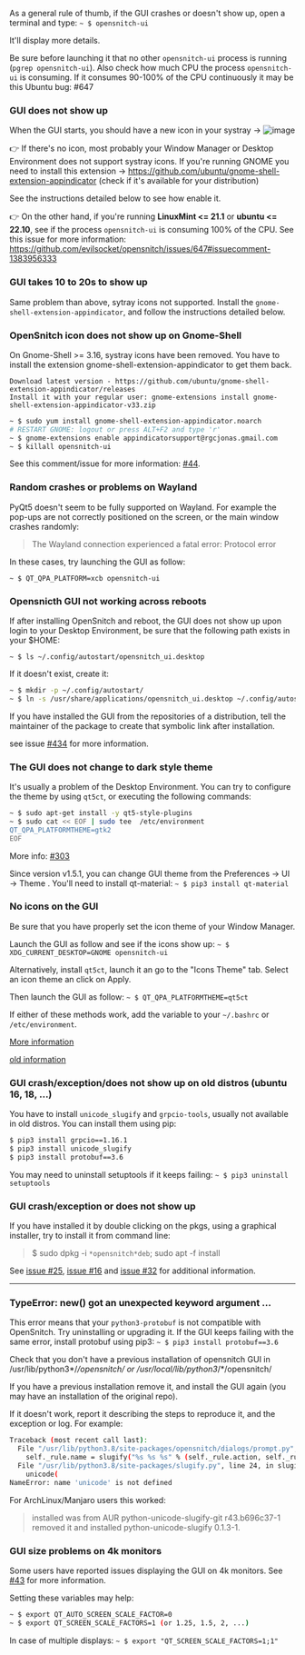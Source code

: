 As a general rule of thumb, if the GUI crashes or doesn't show up, open a terminal and type: `~ $ opensnitch-ui`

It'll display more details.

Be sure before launching it that no other `opensnitch-ui` process is running (`pgrep opensnitch-ui`).
Also check how much CPU the process `opensnitch-ui` is consuming. If it consumes 90-100% of the CPU continuously it may be this Ubuntu bug: #647


### GUI does not show up

When the GUI starts, you should have a new icon in your systray -> ![image](https://github.com/evilsocket/opensnitch/assets/2742953/406fa487-be93-425d-abab-82770e2409dc)

👉 If there's no icon, most probably your Window Manager or Desktop Environment does not support systray icons.
If you're running GNOME you need to install this extension -> https://github.com/ubuntu/gnome-shell-extension-appindicator
(check if it's available for your distribution)

See the instructions detailed below to see how enable it.

👉 On the other hand, if you're running **LinuxMint <= 21.1** or **ubuntu <= 22.10**, see if the process `opensnitch-ui` is consuming 100% of the CPU.
See this issue for more information: https://github.com/evilsocket/opensnitch/issues/647#issuecomment-1383956333

### GUI takes 10 to 20s to show up

Same problem than above, sytray icons not supported. Install the `gnome-shell-extension-appindicator`, and follow the instructions detailed below.

### OpenSnitch icon does not show up on Gnome-Shell

On Gnome-Shell >= 3.16, systray icons have been removed. You have to install the extension gnome-shell-extension-appindicator to get them back.

    Download latest version - https://github.com/ubuntu/gnome-shell-extension-appindicator/releases
    Install it with your regular user: gnome-extensions install gnome-shell-extension-appindicator-v33.zip

```bash
~ $ sudo yum install gnome-shell-extension-appindicator.noarch
# RESTART GNOME: logout or press ALT+F2 and type 'r'
~ $ gnome-extensions enable appindicatorsupport@rgcjonas.gmail.com
~ $ killall opensnitch-ui
```

See this comment/issue for more information: [#44](https://github.com/evilsocket/opensnitch/issues/44).


### Random crashes or problems on Wayland

PyQt5 doesn't seem to be fully supported on Wayland. For example the pop-ups are not correctly positioned on the screen, or the main window crashes randomly:

> The Wayland connection experienced a fatal error: Protocol error

In these cases, try launching the GUI as follow:

`~ $ QT_QPA_PLATFORM=xcb opensnitch-ui`


### Opensnicth GUI not working across reboots

If after installing OpenSnitch and reboot, the GUI does not show up upon login to your Desktop Environment, be sure that the following path exists in your $HOME:

`~ $ ls ~/.config/autostart/opensnitch_ui.desktop`

If it doesn't exist, create it:

```bash
~ $ mkdir -p ~/.config/autostart/
~ $ ln -s /usr/share/applications/opensnitch_ui.desktop ~/.config/autostart/
```

If you have installed the GUI from the repositories of a distribution, tell the maintainer of the package to create that symbolic link after installation.

see issue [#434](https://github.com/evilsocket/opensnitch/issues/434#issuecomment-859968103) for more information.


### The GUI does not change to dark style theme

It's usually a problem of the Desktop Environment. You can try to configure the theme by using `qt5ct`, or executing the following commands:

```bash
~ $ sudo apt-get install -y qt5-style-plugins
~ $ sudo cat << EOF | sudo tee  /etc/environment
QT_QPA_PLATFORMTHEME=gtk2
EOF
```

More info: [#303](https://github.com/evilsocket/opensnitch/issues/303)

Since version v1.5.1, you can change GUI theme from the Preferences -> UI -> Theme . You'll need to install qt-material: `~ $ pip3 install qt-material`


### No icons on the GUI

Be sure that you have properly set the icon theme of your Window Manager.

Launch the GUI as follow and see if the icons show up: `~ $ XDG_CURRENT_DESKTOP=GNOME opensnitch-ui`

Alternatively, install `qt5ct`, launch it an go to the "Icons Theme" tab. Select an icon theme an click on Apply.

Then launch the GUI as follow: `~ $ QT_QPA_PLATFORMTHEME=qt5ct`

If either of these methods work, add the variable to your `~/.bashrc` or `/etc/environment`.

[More information](https://github.com/evilsocket/opensnitch/discussions/998#discussioncomment-6556549)

[old information](https://github.com/gustavo-iniguez-goya/opensnitch/issues/53#issuecomment-671419790)


### GUI crash/exception/does not show up on old distros (ubuntu 16, 18, ...)

You have to install `unicode_slugify` and `grpcio-tools`, usually not available in old distros. You can install them using pip:

```bash
$ pip3 install grpcio==1.16.1
$ pip3 install unicode_slugify
$ pip3 install protobuf==3.6
```

You may need to uninstall setuptools if it keeps failing: `~ $ pip3 uninstall setuptools`


### GUI crash/exception or does not show up

If you have installed it by double clicking on the pkgs, using a graphical installer, try to install it from command line:

> $ sudo dpkg -i `*opensnitch*deb`; sudo apt -f install

See [issue #25](https://github.com/gustavo-iniguez-goya/opensnitch/issues/25), [issue #16](https://github.com/gustavo-iniguez-goya/opensnitch/issues/16) and [issue #32](https://github.com/gustavo-iniguez-goya/opensnitch/issues/32) for additional information.


***

### TypeError: new() got an unexpected keyword argument ...

This error means that your `python3-protobuf` is not compatible with OpenSnitch. Try uninstalling or upgrading it.
If the GUI keeps failing with the same error, install protobuf using pip3: `~ $ pip3 install protobuf==3.6`

Check that you don't have a previous installation of opensnitch GUI in /usr/lib/python3*/*/opensnitch/ or /usr/local/lib/python3*/*/opensnitch/

If you have a previous installation remove it, and install the GUI again (you may have an installation of the original repo).

If it doesn't work, report it describing the steps to reproduce it, and the exception or log. For example:

```bash
Traceback (most recent call last):
  File "/usr/lib/python3.8/site-packages/opensnitch/dialogs/prompt.py", line 362, in _on_apply_clicked
    self._rule.name = slugify("%s %s %s" % (self._rule.action, self._rule.operator.type, self._rule.operator.data))
  File "/usr/lib/python3.8/site-packages/slugify.py", line 24, in slugify
    unicode(
NameError: name 'unicode' is not defined
```

For ArchLinux/Manjaro users this worked:

>    installed was from AUR python-unicode-slugify-git r43.b696c37-1
>    removed it and installed python-unicode-slugify 0.1.3-1.


### GUI size problems on 4k monitors

Some users have reported issues displaying the GUI on 4k monitors. See [#43](https://github.com/evilsocket/opensnitch/issues/43) for more information.

Setting these variables may help:
```bash
~ $ export QT_AUTO_SCREEN_SCALE_FACTOR=0
~ $ export QT_SCREEN_SCALE_FACTORS=1 (or 1.25, 1.5, 2, ...)
```

In case of multiple displays: `~ $ export "QT_SCREEN_SCALE_FACTORS=1;1"`


